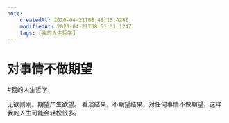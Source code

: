 ```yaml
---
note:
    createdAt: 2020-04-21T08:48:15.428Z
    modifiedAt: 2020-04-21T08:51:31.124Z
    tags: [我的人生哲学]
---
```

# 对事情不做期望
#我的人生哲学 

无欲则刚。期望产生欲望。
看淡结果，不期望结果，对任何事情不做期望，这样我的人生可能会轻松很多。  